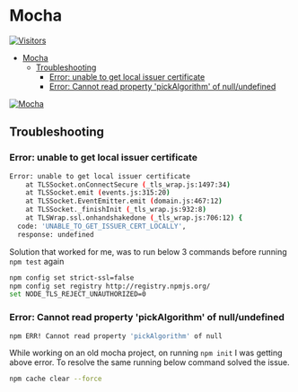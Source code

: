 # Mocha

[![Visitors](https://api.visitorbadge.io/api/visitors?path=aasisodiya.nodejs.mocha&labelColor=%23ffa500&countColor=%23263759&labelStyle=upper)](https://visitorbadge.io/status?path=aasisodiya.nodejs.mocha)

- [Mocha](#mocha)
  - [Troubleshooting](#troubleshooting)
    - [Error: unable to get local issuer certificate](#error-unable-to-get-local-issuer-certificate)
    - [Error: Cannot read property 'pickAlgorithm' of null/undefined](#error-cannot-read-property-pickalgorithm-of-nullundefined)

[![Mocha](https://img.shields.io/badge/Mocha-8D6748?style=for-the-badge&logo=mocha&logoColor=white)](https://mochajs.org/)

## Troubleshooting

### Error: unable to get local issuer certificate

```bash
Error: unable to get local issuer certificate
    at TLSSocket.onConnectSecure (_tls_wrap.js:1497:34)
    at TLSSocket.emit (events.js:315:20)
    at TLSSocket.EventEmitter.emit (domain.js:467:12)
    at TLSSocket._finishInit (_tls_wrap.js:932:8)
    at TLSWrap.ssl.onhandshakedone (_tls_wrap.js:706:12) {
  code: 'UNABLE_TO_GET_ISSUER_CERT_LOCALLY',
  response: undefined
```

Solution that worked for me, was to run below 3 commands before running `npm test` again

```bash
npm config set strict-ssl=false
npm config set registry http://registry.npmjs.org/
set NODE_TLS_REJECT_UNAUTHORIZED=0
```

### Error: Cannot read property 'pickAlgorithm' of null/undefined

```bash
npm ERR! Cannot read property 'pickAlgorithm' of null
```

While working on an old mocha project, on running `npm init` I was getting above error. To resolve the same running below command solved the issue.

```bash
npm cache clear --force
```
